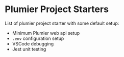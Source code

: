 # Plumier Project Starters
List of plumier project starter with some default setup:

* Minimum Plumier web api setup
* `.env` configuration setup
* VSCode debugging 
* Jest unit testing

